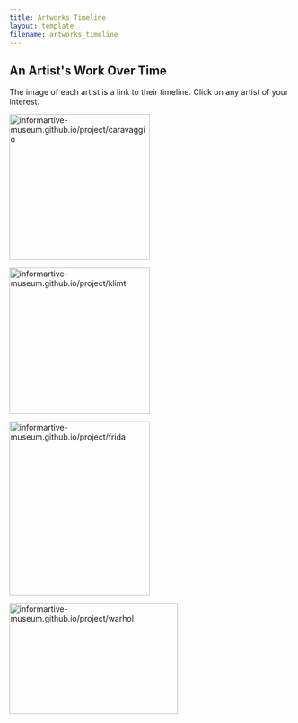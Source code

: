 ```yaml
---
title: Artworks Timeline
layout: template
filename: artworks_timeline
---
```





<html>
<body>


<h2>An Artist's Work Over Time</h2>

<p>The image of each artist is a link to their timeline. Click on any artist of your interest.</p>

<p><a href="https://informartive-museum.github.io/project/caravaggio"><img src="https://www.biography.com/.image/ar_1:1%2Cc_fill%2Ccs_srgb%2Cfl_progressive%2Cq_auto:good%2Cw_1200/MTY1NzMzNzE5MTI5MjA0NjU5/portrait-of-michelangelo-merisi-da-caravaggio-17th-century-found-in-the-collection-of-national-museum-of-western-art-tokyo-photo-by-fine-art-imagesheritage-imagesgetty-images.jpg" alt="informartive-museum.github.io/project/caravaggio" width="250" height="260">
</a></p>

<p><a href="https://informartive-museum.github.io/project/klimt"><img src="https://www.gustav-klimt.com/images/klimt.jpg" alt="informartive-museum.github.io/project/klimt" width="250" height="260">
</a></p>


<p><a href="https://informartive-museum.github.io/project/frida"><img src = "https://www.lewisginter.org/wp-content/uploads/2019/08/04-Frida-in-Rocking-Chair-credit-Nikolas-Muray.jpg" alt="informartive-museum.github.io/project/frida" width="250" height="310">
</a></p>


<p><a href="https://informartive-museum.github.io/project/warhol"><img src = "https://www.invaluable.com/blog/wp-content/uploads/2017/07/warhol-hero.jpg" alt="informartive-museum.github.io/project/warhol" width="300" height="198">
</a></p>


</body>
</html>
